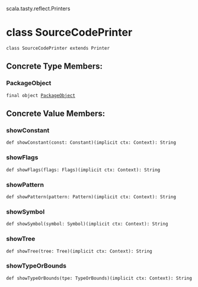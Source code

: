 scala.tasty.reflect.Printers
# class SourceCodePrinter

<pre><code class="language-scala" >class SourceCodePrinter extends Printer</pre></code>
## Concrete Type Members:
### PackageObject
<pre><code class="language-scala" >final object <a href="./SourceCodePrinter/PackageObject$.md">PackageObject</a></pre></code>
## Concrete Value Members:
### showConstant
<pre><code class="language-scala" >def showConstant(const: Constant)(implicit ctx: Context): String</pre></code>

### showFlags
<pre><code class="language-scala" >def showFlags(flags: Flags)(implicit ctx: Context): String</pre></code>

### showPattern
<pre><code class="language-scala" >def showPattern(pattern: Pattern)(implicit ctx: Context): String</pre></code>

### showSymbol
<pre><code class="language-scala" >def showSymbol(symbol: Symbol)(implicit ctx: Context): String</pre></code>

### showTree
<pre><code class="language-scala" >def showTree(tree: Tree)(implicit ctx: Context): String</pre></code>

### showTypeOrBounds
<pre><code class="language-scala" >def showTypeOrBounds(tpe: TypeOrBounds)(implicit ctx: Context): String</pre></code>

